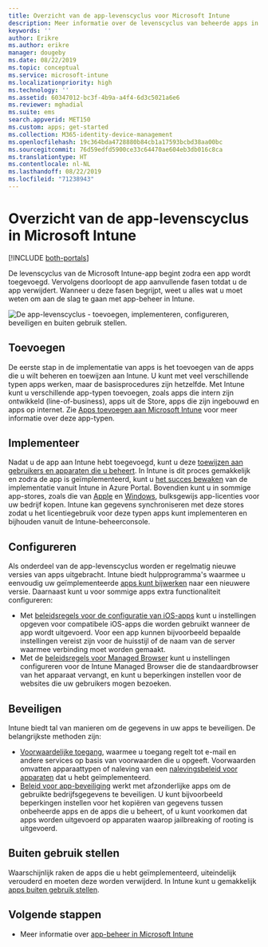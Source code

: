 ```yaml
---
title: Overzicht van de app-levenscyclus voor Microsoft Intune
description: Meer informatie over de levenscyclus van beheerde apps in Microsoft Intune. De app-levenscyclus omvat het toevoegen, implementeren, configureren, beveiligen en buiten gebruik stellen van apps.
keywords: ''
author: Erikre
ms.author: erikre
manager: dougeby
ms.date: 08/22/2019
ms.topic: conceptual
ms.service: microsoft-intune
ms.localizationpriority: high
ms.technology: ''
ms.assetid: 60347012-bc3f-4b9a-a4f4-6d3c5021a6e6
ms.reviewer: mghadial
ms.suite: ems
search.appverid: MET150
ms.custom: apps; get-started
ms.collection: M365-identity-device-management
ms.openlocfilehash: 19c364bda4728880b84cb1a17593bcbd38aa00bc
ms.sourcegitcommit: 76d59edfd5900ce33c64470ae604eb3db016c8ca
ms.translationtype: HT
ms.contentlocale: nl-NL
ms.lasthandoff: 08/22/2019
ms.locfileid: "71238943"
---
```

# <a name="overview-of-the-app-lifecycle-in-microsoft-intune"></a>Overzicht van de app-levenscyclus in Microsoft Intune

[!INCLUDE [both-portals](./includes/note-for-both-portals.md)]

De levenscyclus van de Microsoft Intune-app begint zodra een app wordt toegevoegd. Vervolgens doorloopt de app aanvullende fasen totdat u de app verwijdert. Wanneer u deze fasen begrijpt, weet u alles wat u moet weten om aan de slag te gaan met app-beheer in Intune.

![De app-levenscyclus - toevoegen, implementeren, configureren, beveiligen en buiten gebruik stellen.](./media/app-lifecycle.png "de app-levenscyclus in Intune")

## <a name="add"></a>Toevoegen

De eerste stap in de implementatie van apps is het toevoegen van de apps die u wilt beheren en toewijzen aan Intune. U kunt met veel verschillende typen apps werken, maar de basisprocedures zijn hetzelfde. Met Intune kunt u verschillende app-typen toevoegen, zoals apps die intern zijn ontwikkeld (line-of-business), apps uit de Store, apps die zijn ingebouwd en apps op internet. Zie [Apps toevoegen aan Microsoft Intune](apps-add.md) voor meer informatie over deze app-typen. 

## <a name="deploy"></a>Implementeer

Nadat u de app aan Intune hebt toegevoegd, kunt u deze [toewijzen aan gebruikers en apparaten die u beheert](apps-deploy.md). In Intune is dit proces gemakkelijk en zodra de app is geïmplementeerd, kunt u [het succes bewaken](apps-monitor.md) van de implementatie vanuit Intune in Azure Portal. Bovendien kunt u in sommige app-stores, zoals die van [Apple](vpp-apps-ios.md) en [Windows](windows-store-for-business.md), bulksgewijs app-licenties voor uw bedrijf kopen. Intune kan gegevens synchroniseren met deze stores zodat u het licentiegebruik voor deze typen apps kunt implementeren en bijhouden vanuit de Intune-beheerconsole.

## <a name="configure"></a>Configureren

Als onderdeel van de app-levenscyclus worden er regelmatig nieuwe versies van apps uitgebracht. Intune biedt hulpprogramma's waarmee u eenvoudig uw geïmplementeerde [apps kunt bijwerken](apps-add.md) naar een nieuwere versie. Daarnaast kunt u voor sommige apps extra functionaliteit configureren:
- Met [beleidsregels voor de configuratie van iOS-apps](app-configuration-policies-use-ios.md) kunt u instellingen opgeven voor compatibele iOS-apps die worden gebruikt wanneer de app wordt uitgevoerd. Voor een app kunnen bijvoorbeeld bepaalde instellingen vereist zijn voor de huisstijl of de naam van de server waarmee verbinding moet worden gemaakt.
- Met de [beleidsregels voor Managed Browser](app-configuration-managed-browser.md) kunt u instellingen configureren voor de Intune Managed Browser die de standaardbrowser van het apparaat vervangt, en kunt u beperkingen instellen voor de websites die uw gebruikers mogen bezoeken.

## <a name="protect"></a>Beveiligen

Intune biedt tal van manieren om de gegevens in uw apps te beveiligen. De belangrijkste methoden zijn:
- [Voorwaardelijke toegang](conditional-access.md), waarmee u toegang regelt tot e-mail en andere services op basis van voorwaarden die u opgeeft. Voorwaarden omvatten apparaattypen of naleving van een [nalevingsbeleid voor apparaten](device-compliance.md) dat u hebt geïmplementeerd.
- [Beleid voor app-beveiliging](app-protection-policy.md) werkt met afzonderlijke apps om de gebruikte bedrijfsgegevens te beveiligen. U kunt bijvoorbeeld beperkingen instellen voor het kopiëren van gegevens tussen onbeheerde apps en de apps die u beheert, of u kunt voorkomen dat apps worden uitgevoerd op apparaten waarop jailbreaking of rooting is uitgevoerd.

## <a name="retire"></a>Buiten gebruik stellen

Waarschijnlijk raken de apps die u hebt geïmplementeerd, uiteindelijk verouderd en moeten deze worden verwijderd. In Intune kunt u gemakkelijk [apps buiten gebruik stellen](device-management.md).

## <a name="next-steps"></a>Volgende stappen

- Meer informatie over [app-beheer in Microsoft Intune](app-management.md)
